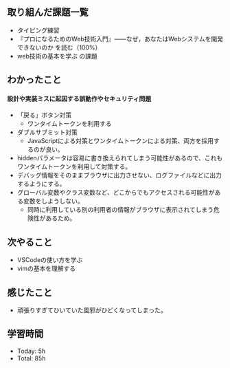 ## 取り組んだ課題一覧
- タイピング練習
- 『プロになるためのWeb技術入門』――なぜ，あなたはWebシステムを開発できないのか を読む（100%）
- web技術の基本を学ぶ の課題
## わかったこと
#### 設計や実装ミスに起因する誤動作やセキュリティ問題
- 「戻る」ボタン対策
	- ワンタイムトークンを利用する
- ダブルサブミット対策
	- JavaScriptによる対策とワンタイムトークンによる対策、両方を採用するのが良い。
- hiddenパラメータは容易に書き換えられてしまう可能性があるので、これもワンタイムトークンを利用して対策する。
- デバッグ情報をそのままブラウザに出力させない、ログファイルなどに出力するようにする。
- グローバル変数やクラス変数など、どこからでもアクセスされる可能性がある変数をしようしない。
	- 同時に利用している別の利用者の情報がブラウザに表示されてしまう危険性があるため。
## 次やること
- VSCodeの使い方を学ぶ
- vimの基本を理解する
## 感じたこと
- 頑張りすぎてひいていた風邪がひどくなってしまった。
## 学習時間
- Today: 5h
- Total: 85h
